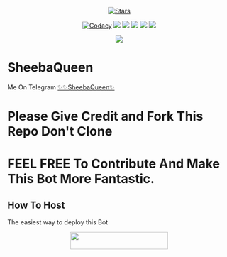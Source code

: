 <p align="center">
    <a href="https://github.com/developer-boy-sdowner/SheebaQueen/stargazers"><img src="https://img.shields.io/github/stars/developer-boy-sdowner/SheebaQueen?label=Stars&style=flat-square&logo=github&color=F10070" alt="Stars" /></a>
</p>
<p align="center">
    <a href="https://app.codacy.com/manual/developer-boy-sdowner/SheebaQueen/dashboard"> <img src="https://img.shields.io/codacy/grade/4d58f2a402b54aed8a7d95f7add45a81?color=brightgreen&logo=codacy&logoColor=green&style=for-the-badge" alt="Codacy" /></a>
    <a href="https://github.com/developer-boy-sdowner/SheebaQueen"> <img src="https://img.shields.io/github/repo-size/developer-boy-sdowner/SheebaQueen?color=orange&logo=github&logoColor=green&style=for-the-badge" /></a>
    <a href="https://github.com/developer-boy-sdowner/SheebaQueen/commits/prince"> <img src="https://img.shields.io/github/last-commit/developer-boy-sdowner/SheebaQueen?color=blue&logo=github&logoColor=green&style=for-the-badge" /></a>
    <a href="https://github.com/developer-boy-sdowner/SheebaQueen/issues"> <img src="https://img.shields.io/github/issues/developer-boy-sdowner/SheebaQueen?color=blueviolet&logo=github&logoColor=green&style=for-the-badge" /></a>
    <a href="https://github.com/developer-boy-sdowner/SheebaQueen/network/members"> <img src="https://img.shields.io/github/forks/developer-boy-sdowner/SheebaQueen?color=red&logo=github&logoColor=green&style=for-the-badge" /></a>  
    <a href="https://pypi.org/project/Telethon/"> <img src="https://img.shields.io/pypi/v/telethon?color=yellow&label=telethon&logo=python&logoColor=green&style=for-the-badge" /></a>
</p>

<p align="center">
  <img src="https://telegra.ph/file/b222e851d7c395223e37d.jpg">
</p>

# SheebaQueen
Me On Telegram [✨✨SheebaQueen✨](https://t.me/Sheeba_Queenbot)

# Please Give Credit and Fork This Repo Don't Clone
# FEEL FREE To Contribute And Make This Bot More Fantastic.
## How To Host
The easiest way to deploy this Bot
<p align="center"><a href="https://heroku.com/deploy?template=https://github.com/Dhaneshwar-singh/SheebaQueen"> <img src="https://img.shields.io/badge/Deploy%20To%20Heroku-black?style=for-the-badge&logo=heroku" width="220" height="38.45"/></a></p>
 

